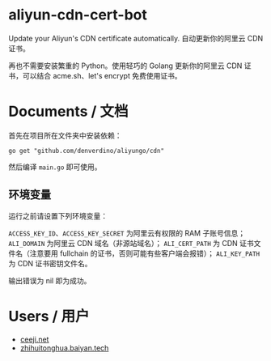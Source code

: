 # aliyun-cdn-cert-bot
Update your Aliyun's CDN certificate automatically. 自动更新你的阿里云 CDN 证书。

再也不需要安装繁重的 Python。使用轻巧的 Golang 更新你的阿里云 CDN 证书，可以结合 acme.sh、let's encrypt 免费使用证书。

# Documents / 文档

首先在项目所在文件夹中安装依赖：

```
go get "github.com/denverdino/aliyungo/cdn"
```

然后编译 `main.go` 即可使用。

## 环境变量

运行之前请设置下列环境变量：

`ACCESS_KEY_ID`、`ACCESS_KEY_SECRET` 为阿里云有权限的 RAM 子账号信息；
`ALI_DOMAIN` 为阿里云 CDN 域名（非源站域名）；
`ALI_CERT_PATH` 为 CDN 证书文件名（注意要用 fullchain 的证书，否则可能有些客户端会报错）；
`ALI_KEY_PATH` 为 CDN 证书密钥文件名。

输出错误为 nil 即为成功。

# Users / 用户

- [ceeji.net](https://ceeji.net "笃志者")
- [zhihuitonghua.baiyan.tech](zhihuitonghua.baiyan.tech "智绘童话")
